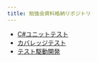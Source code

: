 ```yaml
---
title: 勉強会資料格納リポジトリ
---
```


- [C#ユニットテスト](20221011204012.md)
- [カバレッジテスト](20221022204054.md)
- [テスト駆動開発](20221022223956.md)
